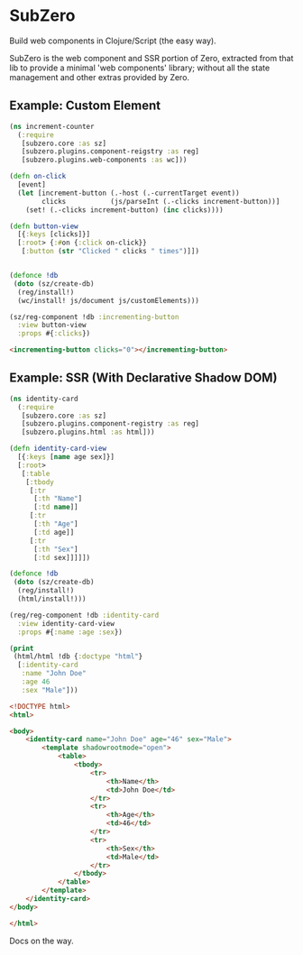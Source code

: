 # SubZero
Build web components in Clojure/Script (the easy way).

SubZero is the web component and SSR portion of Zero,
extracted from that lib to provide a minimal 'web components'
library; without all the state management and other extras
provided by Zero.

## Example: Custom Element
```clojure
(ns increment-counter
  (:require
   [subzero.core :as sz]
   [subzero.plugins.component-reigstry :as reg]
   [subzero.plugins.web-components :as wc]))

(defn on-click
  [event]
  (let [increment-button (.-host (.-currentTarget event))
        clicks           (js/parseInt (.-clicks increment-button))]
    (set! (.-clicks increment-button) (inc clicks))))

(defn button-view
  [{:keys [clicks]}]
  [:root> {:#on {:click on-click}}
   [:button (str "Clicked " clicks " times")]])


(defonce !db
 (doto (sz/create-db)
  (reg/install!)
  (wc/install! js/document js/customElements)))

(sz/reg-component !db :incrementing-button
  :view button-view
  :props #{:clicks})
```
```html
<incrementing-button clicks="0"></incrementing-button>
```

## Example: SSR (With Declarative Shadow DOM)
```clojure
(ns identity-card
  (:require
   [subzero.core :as sz]
   [subzero.plugins.component-registry :as reg]
   [subzero.plugins.html :as html]))

(defn identity-card-view
  [{:keys [name age sex]}]
  [:root>
   [:table
    [:tbody
     [:tr
      [:th "Name"]
      [:td name]]
     [:tr
      [:th "Age"]
      [:td age]]
     [:tr
      [:th "Sex"]
      [:td sex]]]]])

(defonce !db
 (doto (sz/create-db)
  (reg/install!)
  (html/install!)))

(reg/reg-component !db :identity-card
  :view identity-card-view
  :props #{:name :age :sex})

(print
 (html/html !db {:doctype "html"}
  [:identity-card
   :name "John Doe"
   :age 46
   :sex "Male"]))
```
```html
<!DOCTYPE html>
<html>

<body>
    <identity-card name="John Doe" age="46" sex="Male">
        <template shadowrootmode="open">
            <table>
                <tbody>
                    <tr>
                        <th>Name</th>
                        <td>John Doe</td>
                    </tr>
                    <tr>
                        <th>Age</th>
                        <td>46</td>
                    </tr>
                    <tr>
                        <th>Sex</th>
                        <td>Male</td>
                    </tr>
                </tbody>
            </table>
        </template>
    </identity-card>
</body>

</html>
```

Docs on the way.